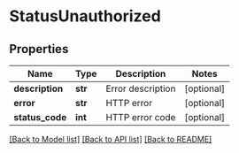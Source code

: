 # StatusUnauthorized

## Properties
Name | Type | Description | Notes
------------ | ------------- | ------------- | -------------
**description** | **str** | Error description | [optional] 
**error** | **str** | HTTP error | [optional] 
**status_code** | **int** | HTTP error code | [optional] 

[[Back to Model list]](../README.md#documentation-for-models) [[Back to API list]](../README.md#documentation-for-api-endpoints) [[Back to README]](../README.md)


